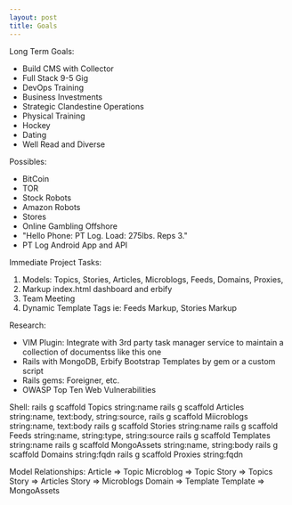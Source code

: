 ```yaml
---
layout: post
title: Goals
---
```


Long Term Goals:
* Build CMS with Collector
* Full Stack 9-5 Gig
* DevOps Training
* Business Investments
* Strategic Clandestine Operations
* Physical Training
* Hockey
* Dating
* Well Read and Diverse

Possibles:
* BitCoin
* TOR
* Stock Robots
* Amazon Robots
* Stores
* Online Gambling Offshore
* "Hello Phone: PT Log. Load: 275lbs. Reps 3." 
* PT Log Android App and API

Immediate Project Tasks:
1. Models: Topics, Stories, Articles, Microblogs, Feeds, Domains, Proxies, 
2. Markup index.html dashboard and erbify
3. Team Meeting
4. Dynamic Template Tags ie: Feeds Markup, Stories Markup

Research:
* VIM Plugin: Integrate with 3rd party task manager service to maintain a 
  collection of documentss like this one
* Rails with MongoDB, Erbify Bootstrap Templates by gem or a custom script
* Rails gems: Foreigner, etc.
* OWASP Top Ten Web Vulnerabilities

Shell:
rails g scaffold Topics string:name
rails g scaffold Articles string:name, text:body, string:source, 
rails g scaffold Miicroblogs string:name, text:body
rails g scaffold Stories string:name
rails g scaffold Feeds string:name, string:type, string:source
rails g scaffold Templates string:name
rails g scaffold MongoAssets string:name, string:body
rails g scaffold Domains string:fqdn
rails g scaffold Proxies string:fqdn

Model Relationships:
Article => Topic 
Microblog => Topic
Story => Topics
Story => Articles
Story => Microblogs
Domain => Template
Template => MongoAssets
